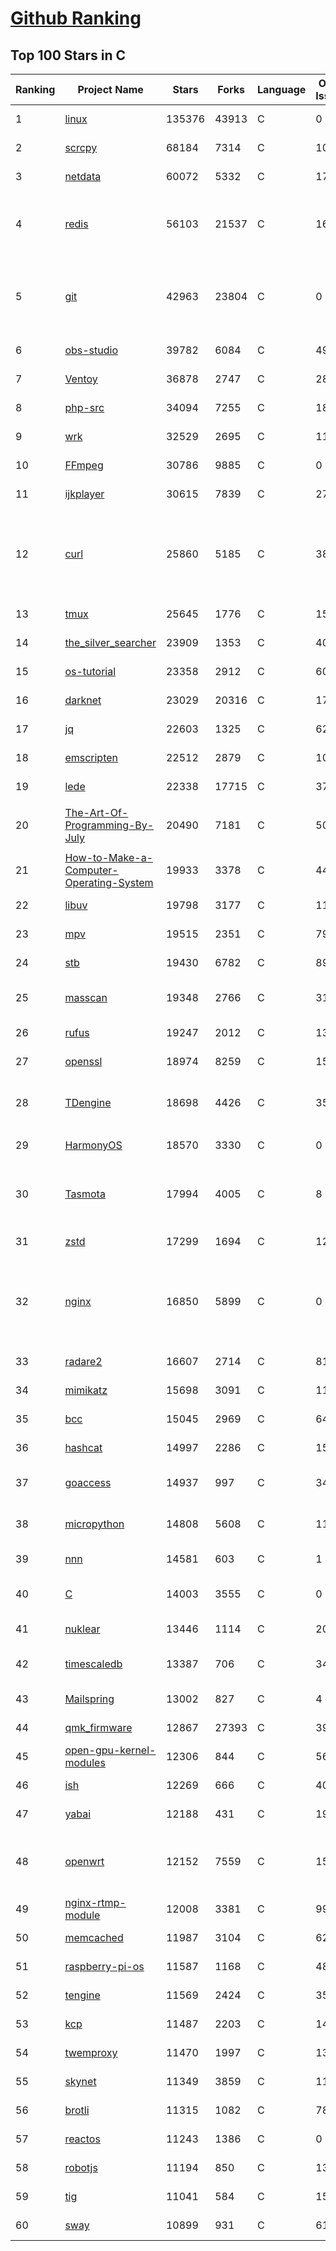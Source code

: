 [Github Ranking](../README.md)
==========

## Top 100 Stars in C

| Ranking | Project Name | Stars | Forks | Language | Open Issues | Description | Last Commit |
| ------- | ------------ | ----- | ----- | -------- | ----------- | ----------- | ----------- |
| 1 | [linux](https://github.com/torvalds/linux) | 135376 | 43913 | C | 0 | Linux kernel source tree | 2022-07-27T16:59:22Z |
| 2 | [scrcpy](https://github.com/Genymobile/scrcpy) | 68184 | 7314 | C | 1047 | Display and control your Android device | 2022-07-27T12:54:49Z |
| 3 | [netdata](https://github.com/netdata/netdata) | 60072 | 5332 | C | 178 | Real-time performance monitoring, done right! https://www.netdata.cloud | 2022-07-28T02:33:01Z |
| 4 | [redis](https://github.com/redis/redis) | 56103 | 21537 | C | 1671 | Redis is an in-memory database that persists on disk. The data model is key-value, but many different kind of values are supported: Strings, Lists, Sets, Sorted Sets, Hashes, Streams, HyperLogLogs, Bitmaps. | 2022-07-28T02:45:21Z |
| 5 | [git](https://github.com/git/git) | 42963 | 23804 | C | 0 | Git Source Code Mirror - This is a publish-only repository but pull requests can be turned into patches to the mailing list via GitGitGadget (https://gitgitgadget.github.io/). Please follow Documentation/SubmittingPatches procedure for any of your improvements. | 2022-07-27T22:14:58Z |
| 6 | [obs-studio](https://github.com/obsproject/obs-studio) | 39782 | 6084 | C | 496 | OBS Studio - Free and open source software for live streaming and screen recording | 2022-07-28T02:57:12Z |
| 7 | [Ventoy](https://github.com/ventoy/Ventoy) | 36878 | 2747 | C | 288 | A new bootable USB solution. | 2022-07-26T15:08:48Z |
| 8 | [php-src](https://github.com/php/php-src) | 34094 | 7255 | C | 180 | The PHP Interpreter | 2022-07-27T21:34:10Z |
| 9 | [wrk](https://github.com/wg/wrk) | 32529 | 2695 | C | 115 | Modern HTTP benchmarking tool | 2022-06-09T02:23:28Z |
| 10 | [FFmpeg](https://github.com/FFmpeg/FFmpeg) | 30786 | 9885 | C | 0 | Mirror of https://git.ffmpeg.org/ffmpeg.git | 2022-07-28T03:00:13Z |
| 11 | [ijkplayer](https://github.com/bilibili/ijkplayer) | 30615 | 7839 | C | 2700 | Android/iOS video player based on FFmpeg n3.4, with MediaCodec, VideoToolbox support. | 2022-07-22T01:31:43Z |
| 12 | [curl](https://github.com/curl/curl) | 25860 | 5185 | C | 38 | A command line tool and library for transferring data with URL syntax, supporting DICT, FILE, FTP, FTPS, GOPHER, GOPHERS, HTTP, HTTPS, IMAP, IMAPS, LDAP, LDAPS, MQTT, POP3, POP3S, RTMP, RTMPS, RTSP, SCP, SFTP, SMB, SMBS, SMTP, SMTPS, TELNET and TFTP. libcurl offers a myriad of powerful features | 2022-07-28T01:17:28Z |
| 13 | [tmux](https://github.com/tmux/tmux) | 25645 | 1776 | C | 15 | tmux source code | 2022-07-26T15:41:39Z |
| 14 | [the_silver_searcher](https://github.com/ggreer/the_silver_searcher) | 23909 | 1353 | C | 405 | A code-searching tool similar to ack, but faster. | 2022-07-19T21:53:18Z |
| 15 | [os-tutorial](https://github.com/cfenollosa/os-tutorial) | 23358 | 2912 | C | 60 | How to create an OS from scratch | 2022-07-12T04:27:22Z |
| 16 | [darknet](https://github.com/pjreddie/darknet) | 23029 | 20316 | C | 1765 | Convolutional Neural Networks | 2022-07-17T21:26:43Z |
| 17 | [jq](https://github.com/stedolan/jq) | 22603 | 1325 | C | 629 | Command-line JSON processor | 2022-07-06T20:01:36Z |
| 18 | [emscripten](https://github.com/emscripten-core/emscripten) | 22512 | 2879 | C | 1051 | Emscripten: An LLVM-to-WebAssembly Compiler | 2022-07-28T02:16:11Z |
| 19 | [lede](https://github.com/coolsnowwolf/lede) | 22338 | 17715 | C | 375 | Lean's OpenWrt source | 2022-07-28T02:05:40Z |
| 20 | [The-Art-Of-Programming-By-July](https://github.com/julycoding/The-Art-Of-Programming-By-July) | 20490 | 7181 | C | 50 | 本项目曾冲到全球第一，干货集锦见本页面最底部，另完整精致的纸质版《编程之法：面试和算法心得》已在京东/当当上销售 | 2021-07-03T07:47:32Z |
| 21 | [How-to-Make-a-Computer-Operating-System](https://github.com/SamyPesse/How-to-Make-a-Computer-Operating-System) | 19933 | 3378 | C | 44 | How to Make a Computer Operating System in C++ | 2021-12-16T09:10:55Z |
| 22 | [libuv](https://github.com/libuv/libuv) | 19798 | 3177 | C | 116 | Cross-platform asynchronous I/O | 2022-07-27T22:34:03Z |
| 23 | [mpv](https://github.com/mpv-player/mpv) | 19515 | 2351 | C | 790 | 🎥 Command line video player | 2022-07-26T23:53:08Z |
| 24 | [stb](https://github.com/nothings/stb) | 19430 | 6782 | C | 89 | stb single-file public domain libraries for C/C++ | 2022-07-24T09:06:55Z |
| 25 | [masscan](https://github.com/robertdavidgraham/masscan) | 19348 | 2766 | C | 318 | TCP port scanner, spews SYN packets asynchronously, scanning entire Internet in under 5 minutes. | 2022-07-19T12:37:21Z |
| 26 | [rufus](https://github.com/pbatard/rufus) | 19247 | 2012 | C | 13 | The Reliable USB Formatting Utility | 2022-07-27T16:17:43Z |
| 27 | [openssl](https://github.com/openssl/openssl) | 18974 | 8259 | C | 1576 | TLS/SSL and crypto library | 2022-07-28T01:26:16Z |
| 28 | [TDengine](https://github.com/taosdata/TDengine) | 18698 | 4426 | C | 357 | An open-source time-series database with high-performance, scalability and SQL support. It can be widely used in IoT, Connected Vehicles, DevOps, Energy, Finance and other fields. | 2022-07-28T02:55:10Z |
| 29 | [HarmonyOS](https://github.com/Awesome-HarmonyOS/HarmonyOS) | 18570 | 3330 | C | 0 | A curated list of awesome things related to HarmonyOS. 华为鸿蒙操作系统。 | 2022-07-07T01:24:35Z |
| 30 | [Tasmota](https://github.com/arendst/Tasmota) | 17994 | 4005 | C | 8 | Alternative firmware for ESP8266 with easy configuration using webUI, OTA updates, automation using timers or rules, expandability and entirely local control over MQTT, HTTP, Serial or KNX. Full documentation at | 2022-07-27T11:39:53Z |
| 31 | [zstd](https://github.com/facebook/zstd) | 17299 | 1694 | C | 123 | Zstandard - Fast real-time compression algorithm | 2022-07-27T23:19:07Z |
| 32 | [nginx](https://github.com/nginx/nginx) | 16850 | 5899 | C | 0 | An official read-only mirror of http://hg.nginx.org/nginx/ which is updated hourly. Pull requests on GitHub cannot be accepted and will be automatically closed. The proper way to submit changes to nginx is via the nginx development mailing list, see http://nginx.org/en/docs/contributing_changes.html | 2022-07-19T14:26:31Z |
| 33 | [radare2](https://github.com/radareorg/radare2) | 16607 | 2714 | C | 810 | UNIX-like reverse engineering framework and command-line toolset | 2022-07-27T21:14:50Z |
| 34 | [mimikatz](https://github.com/gentilkiwi/mimikatz) | 15698 | 3091 | C | 118 | A little tool to play with Windows security | 2022-07-26T08:24:24Z |
| 35 | [bcc](https://github.com/iovisor/bcc) | 15045 | 2969 | C | 646 | BCC - Tools for BPF-based Linux IO analysis, networking, monitoring, and more | 2022-07-27T07:45:15Z |
| 36 | [hashcat](https://github.com/hashcat/hashcat) | 14997 | 2286 | C | 155 | World's fastest and most advanced password recovery utility | 2022-07-27T12:36:14Z |
| 37 | [goaccess](https://github.com/allinurl/goaccess) | 14937 | 997 | C | 341 | GoAccess is a real-time web log analyzer and interactive viewer that runs in a terminal in *nix systems or through your browser. | 2022-07-24T22:09:22Z |
| 38 | [micropython](https://github.com/micropython/micropython) | 14808 | 5608 | C | 1120 | MicroPython - a lean and efficient Python implementation for microcontrollers and constrained systems | 2022-07-27T19:29:47Z |
| 39 | [nnn](https://github.com/jarun/nnn) | 14581 | 603 | C | 1 | n³ The unorthodox terminal file manager | 2022-07-26T15:39:59Z |
| 40 | [C](https://github.com/TheAlgorithms/C) | 14003 | 3555 | C | 0 | Collection of various algorithms in mathematics, machine learning, computer science, physics, etc implemented in C for educational purposes. | 2022-07-07T03:54:02Z |
| 41 | [nuklear](https://github.com/vurtun/nuklear) | 13446 | 1114 | C | 207 | A single-header ANSI C gui library | 2020-01-03T21:36:41Z |
| 42 | [timescaledb](https://github.com/timescale/timescaledb) | 13387 | 706 | C | 349 | An open-source time-series SQL database optimized for fast ingest and complex queries.  Packaged as a PostgreSQL extension. | 2022-07-27T23:26:52Z |
| 43 | [Mailspring](https://github.com/Foundry376/Mailspring) | 13002 | 827 | C | 4 | :love_letter: A beautiful, fast and fully open source mail client for Mac, Windows and Linux. | 2022-07-27T19:26:36Z |
| 44 | [qmk_firmware](https://github.com/qmk/qmk_firmware) | 12867 | 27393 | C | 393 | Open-source keyboard firmware for Atmel AVR and Arm USB families | 2022-07-28T02:40:45Z |
| 45 | [open-gpu-kernel-modules](https://github.com/NVIDIA/open-gpu-kernel-modules) | 12306 | 844 | C | 56 | NVIDIA Linux open GPU kernel module source | 2022-07-26T21:11:04Z |
| 46 | [ish](https://github.com/ish-app/ish) | 12269 | 666 | C | 403 | Linux shell for iOS | 2022-07-27T06:15:48Z |
| 47 | [yabai](https://github.com/koekeishiya/yabai) | 12188 | 431 | C | 197 | A tiling window manager for macOS based on binary space partitioning | 2022-07-25T16:17:07Z |
| 48 | [openwrt](https://github.com/openwrt/openwrt) | 12152 | 7559 | C | 1534 | This repository is a mirror of https://git.openwrt.org/openwrt/openwrt.git It is for reference only and is not active for check-ins.  We will continue to accept Pull Requests here. They will be merged via staging trees then into openwrt.git. | 2022-07-27T22:50:31Z |
| 49 | [nginx-rtmp-module](https://github.com/arut/nginx-rtmp-module) | 12008 | 3381 | C | 999 | NGINX-based Media Streaming Server | 2022-06-21T08:56:37Z |
| 50 | [memcached](https://github.com/memcached/memcached) | 11987 | 3104 | C | 62 | memcached development tree | 2022-07-26T03:15:02Z |
| 51 | [raspberry-pi-os](https://github.com/s-matyukevich/raspberry-pi-os) | 11587 | 1168 | C | 48 | Learning operating system development using Linux kernel and Raspberry Pi | 2022-02-16T17:29:18Z |
| 52 | [tengine](https://github.com/alibaba/tengine) | 11569 | 2424 | C | 359 | A distribution of Nginx with some advanced features | 2022-05-12T09:57:41Z |
| 53 | [kcp](https://github.com/skywind3000/kcp) | 11487 | 2203 | C | 143 | :zap: KCP - A Fast and Reliable ARQ Protocol | 2022-07-02T14:25:59Z |
| 54 | [twemproxy](https://github.com/twitter/twemproxy) | 11470 | 1997 | C | 138 | A fast, light-weight proxy for memcached and redis | 2022-05-04T19:04:00Z |
| 55 | [skynet](https://github.com/cloudwu/skynet) | 11349 | 3859 | C | 11 | A lightweight online game framework | 2022-06-21T09:11:28Z |
| 56 | [brotli](https://github.com/google/brotli) | 11315 | 1082 | C | 78 | Brotli compression format | 2022-05-24T13:03:52Z |
| 57 | [reactos](https://github.com/reactos/reactos) | 11243 | 1386 | C | 0 | A free Windows-compatible Operating System | 2022-07-27T21:41:30Z |
| 58 | [robotjs](https://github.com/octalmage/robotjs) | 11194 | 850 | C | 134 | Node.js Desktop Automation.  | 2022-07-27T10:00:21Z |
| 59 | [tig](https://github.com/jonas/tig) | 11041 | 584 | C | 158 | Text-mode interface for git | 2022-07-21T12:10:48Z |
| 60 | [sway](https://github.com/swaywm/sway) | 10899 | 931 | C | 613 | i3-compatible Wayland compositor | 2022-07-26T10:06:10Z |

